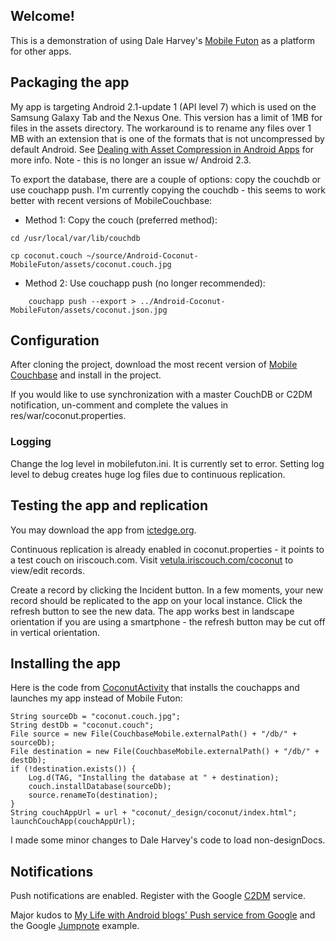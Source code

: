 ## Welcome!

This is a demonstration of using Dale Harvey's [Mobile Futon](https://github.com/daleharvey/Android-MobileFuton) as a platform for other apps. 

## Packaging the app

My app is targeting Android 2.1-update 1 (API level 7) which is used on the Samsung Galaxy Tab and the Nexus One. 
This version has a limit of 1MB for files in the assets directory. 
The workaround is to rename any files over 1 MB with an extension that is one of the formats that is not uncompressed by default Android. 
See [Dealing with Asset Compression in Android Apps](http://ponystyle.com/blog/2010/03/26/dealing-with-asset-compression-in-android-apps/) for more info.
Note - this is no longer an issue w/ Android 2.3.

To export the database, there are a couple of options: copy the couchdb or use couchapp push. I'm currently copying the couchdb - 
this seems to work better with recent versions of MobileCouchbase:

* Method 1: Copy the couch (preferred method):
```
cd /usr/local/var/lib/couchdb
```
```
cp coconut.couch ~/source/Android-Coconut-MobileFuton/assets/coconut.couch.jpg
```
* Method 2: Use couchapp push (no longer recommended):
```
    couchapp push --export > ../Android-Coconut-MobileFuton/assets/coconut.json.jpg
```
## Configuration

After cloning the project, download the most recent version of [Mobile Couchbase](http://www.couchbase.com/wiki/display/couchbase/Android) and install in the project.

If you would like to use synchronization with a master CouchDB or C2DM notification, 
un-comment and complete the values in res/war/coconut.properties.

### Logging

Change the log level in mobilefuton.ini. It is currently set to error. Setting log level to debug creates huge log files due to continuous replication.

## Testing the app and replication

You may download the app from [ictedge.org](http://ictedge.org/files/coconut/demo/Android-Coconut-MobileFuton.apk).

Continuous replication is already enabled in coconut.properties - it points to a test couch on iriscouch.com. 
Visit [vetula.iriscouch.com/coconut](http://vetula.iriscouch.com/coconut/_design/coconut/index.html#home) to view/edit records. 

Create a record by clicking the Incident button. 
In a few moments, your new record should be replicated to the app on your local instance. Click the refresh button to see the new data.
The app works best in landscape orientation if you are using a smartphone - the refresh button may be cut off in vertical orientation.
    
## Installing the app

Here is the code from [CoconutActivity](https://github.com/vetula/Android-Coconut-MobileFuton/blob/master/src/org/rti/rcd/ict/lgug/CoconutActivity.java) 
that installs the couchapps and launches my app instead of Mobile Futon:

    String sourceDb = "coconut.couch.jpg";
	String destDb = "coconut.couch";
	File source = new File(CouchbaseMobile.externalPath() + "/db/" + sourceDb);
	File destination = new File(CouchbaseMobile.externalPath() + "/db/" + destDb);
	if (!destination.exists()) {
        Log.d(TAG, "Installing the database at " + destination);
    	couch.installDatabase(sourceDb);
    	source.renameTo(destination);
	}
	String couchAppUrl = url + "coconut/_design/coconut/index.html";
	launchCouchApp(couchAppUrl);
    
I made some minor changes to Dale Harvey's code to load non-designDocs.

## Notifications

Push notifications are enabled. Register with the Google [C2DM](http://code.google.com/android/c2dm/) service.

Major kudos to [My Life with Android blogs' Push service from Google](http://mylifewithandroid.blogspot.com/2010/10/push-service-from-google.html) and the Google [Jumpnote](http://code.google.com/p/jumpnote/) example.

